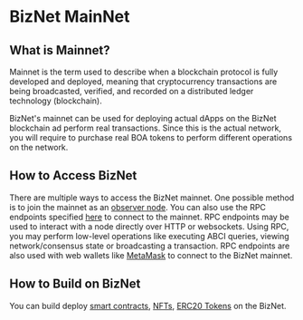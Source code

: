 # BizNet MainNet

## What is Mainnet?
Mainnet is the term used to describe when a blockchain protocol is fully developed and deployed, 
meaning that cryptocurrency transactions are being broadcasted, 
verified, and recorded on a distributed ledger technology (blockchain).

BizNet's mainnet can be used for deploying actual dApps on the BizNet blockchain ad perform real transactions. 
Since this is the actual network, you will require to purchase real BOA tokens to perform different operations on the network.

## How to Access BizNet
There are multiple ways to access the BizNet mainnet. 
One possible method is to join the mainnet as an [observer node](running_node/node.md). 
You can also use the RPC endpoints specified [here](rpc.md) to connect to the mainnet. 
RPC endpoints may be used to interact with a node directly over HTTP or websockets. 
Using RPC, you may perform low-level operations like executing ABCI queries, 
viewing network/consensus state or broadcasting a transaction.
RPC endpoints are also used with web wallets like [MetaMask](../wallet/tutorials/metamask.md) to connect to the BizNet mainnet.

## How to Build on BizNet
You can build deploy [smart contracts](deploy_smart_contract/remix.md), [NFTs](nft/metadata.md), 
[ERC20 Tokens](token/intoroduction.md) on the BizNet.
